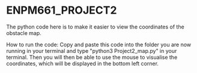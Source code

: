 # ENPM661_PROJECT2
The python code here is to make it easier to view the coordinates of the obstacle map.

How to run the code:
    Copy and paste this code into the folder you are now running in your terminal and type "python3 Project2_map.py" in your terminal.
    Then you will then be able to use the mouse to visualise the coordinates, which will be displayed in the bottom left corner.
